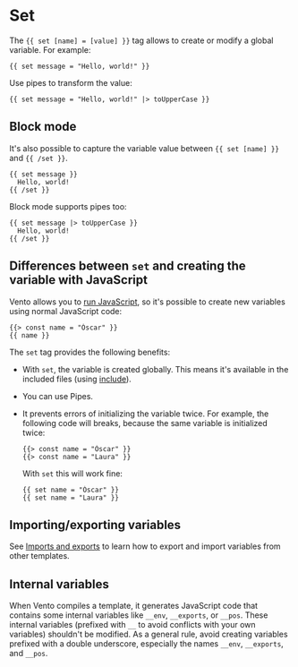 # Set

The `{{ set [name] = [value] }}` tag allows to create or modify a global
variable. For example:

```vto
{{ set message = "Hello, world!" }}
```

Use pipes to transform the value:

```vto
{{ set message = "Hello, world!" |> toUpperCase }}
```

## Block mode

It's also possible to capture the variable value between `{{ set [name] }}` and
`{{ /set }}`.

```vto
{{ set message }}
  Hello, world!
{{ /set }}
```

Block mode supports pipes too:

```vto
{{ set message |> toUpperCase }}
  Hello, world!
{{ /set }}
```

## Differences between `set` and creating the variable with JavaScript

Vento allows you to [run JavaScript](./javascript.md), so it's possible to
create new variables using normal JavaScript code:

```vto
{{> const name = "Óscar" }}
{{ name }}
```

The `set` tag provides the following benefits:

- With `set`, the variable is created globally. This means it's available in the
  included files (using [include](./include.md)).
- You can use Pipes.
- It prevents errors of initializing the variable twice. For example, the
  following code will breaks, because the same variable is initialized twice:

  ```vto
  {{> const name = "Óscar" }}
  {{> const name = "Laura" }}
  ```

  With `set` this will work fine:

  ```vto
  {{ set name = "Óscar" }}
  {{ set name = "Laura" }}
  ```

## Importing/exporting variables

See [Imports and exports](./import-export.md) to learn how to export and import
variables from other templates.

## Internal variables

When Vento compiles a template, it generates JavaScript code that contains some internal variables like `__env`, `__exports`, or `__pos`. These internal variables (prefixed with `__` to avoid conflicts with your own variables) shouldn't be modified. As a general rule, avoid creating variables prefixed with a double underscore, especially the names `__env`, `__exports`, and `__pos`.